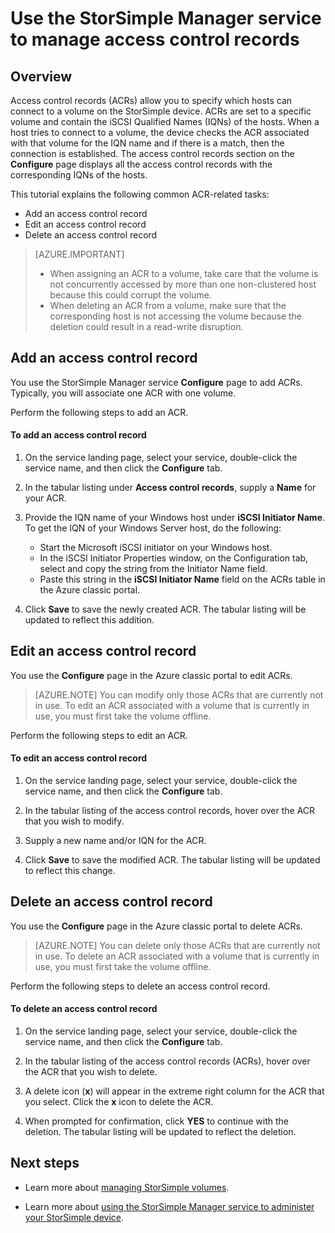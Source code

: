 <properties 
   pageTitle="Manage access control records in StorSimple | Microsoft Azure"
   description="Describes how to use access control records (ACRs) to determine which hosts can connect to a volume on the StorSimple device."
   services="storsimple"
   documentationCenter=""
   authors="alkohli"
   manager="carolz"
   editor="" />
<tags 
   ms.service="storsimple"
   ms.devlang="na"
   ms.topic="article"
   ms.tgt_pltfrm="na"
   ms.workload="na"
   ms.date="12/02/2015"
   ms.author="alkohli" />

# Use the StorSimple Manager service to manage access control records

## Overview

Access control records (ACRs) allow you to specify which hosts can connect to a volume on the StorSimple device. ACRs are set to a specific volume and contain the iSCSI Qualified Names (IQNs) of the hosts. When a host tries to connect to a volume, the device checks the ACR associated with that volume for the IQN name and if there is a match, then the connection is established. The access control records section on the **Configure** page displays all the access control records with the corresponding IQNs of the hosts.

This tutorial explains the following common ACR-related tasks:

- Add an access control record 
- Edit an access control record 
- Delete an access control record 

> [AZURE.IMPORTANT] 
> 
> - When assigning an ACR to a volume, take care that the volume is not concurrently accessed by more than one non-clustered host because this could corrupt the volume. 
> - When deleting an ACR from a volume, make sure that the corresponding host is not accessing the volume because the deletion could result in a read-write disruption.

## Add an access control record

You use the StorSimple Manager service **Configure** page to add ACRs. Typically, you will associate one ACR with one volume.

Perform the following steps to add an ACR.

#### To add an access control record

1. On the service landing page, select your service, double-click the service name, and then click the **Configure** tab.

2. In the tabular listing under **Access control records**, supply a **Name** for your ACR.

3. Provide the IQN name of your Windows host under **iSCSI Initiator Name**. To get the IQN of your Windows Server host, do the following:

   - Start the Microsoft iSCSI initiator on your Windows host.
   - In the iSCSI Initiator Properties window, on the Configuration tab, select and copy the string from the Initiator Name field.
   - Paste this string in the **iSCSI Initiator Name** field on the ACRs table in the Azure classic portal.

4. Click **Save** to save the newly created ACR. The tabular listing will be updated to reflect this addition.

## Edit an access control record

You use the **Configure** page in the Azure classic portal to edit ACRs. 

> [AZURE.NOTE] You can modify only those ACRs that are currently not in use. To edit an ACR associated with a volume that is currently in use, you must first take the volume offline.

Perform the following steps to edit an ACR.

#### To edit an access control record

1. On the service landing page, select your service, double-click the service name, and then click the **Configure** tab.

2. In the tabular listing of the access control records, hover over the ACR that you wish to modify.

3. Supply a new name and/or IQN for the ACR.

4. Click **Save** to save the modified ACR. The tabular listing will be updated to reflect this change.

## Delete an access control record

You use the **Configure** page in the Azure classic portal to delete ACRs. 

> [AZURE.NOTE] You can delete only those ACRs that are currently not in use. To delete an ACR associated with a volume that is currently in use, you must first take the volume offline.

Perform the following steps to delete an access control record.

#### To delete an access control record

1. On the service landing page, select your service, double-click the service name, and then click the **Configure** tab.

2. In the tabular listing of the access control records (ACRs), hover over the ACR that you wish to delete.

3. A delete icon (**x**) will appear in the extreme right column for the ACR that you select. Click the **x** icon to delete the ACR.

4. When prompted for confirmation, click **YES** to continue with the deletion. The tabular listing will be updated to reflect the deletion.

## Next steps

- Learn more about [managing StorSimple volumes](storsimple-manage-volumes.md).

- Learn more about [using the StorSimple Manager service to administer your StorSimple device](storsimple-manager-service-administration.md).
 